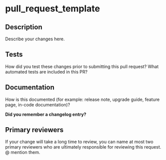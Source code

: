 # pull\_request\_template

## Description

Describe your changes here.

## Tests

How did you test these changes prior to submitting this pull request? What automated tests are included in this PR?

## Documentation

How is this documented \(for example: release note, upgrade guide, feature page, in-code documentation\)?

**Did you remember a changelog entry?**

## Primary reviewers

If your change will take a long time to review, you can name at most two primary reviewers who are ultimately responsible for reviewing this request. @ mention them.

